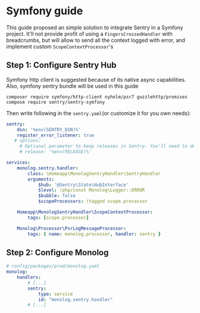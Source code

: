 # Symfony guide

This guide proposed an simple solution to integrate Sentry in a Symfony project.
It'll not provide profit of using a `FingersCrossedHandler` with breadcrumbs, but will
allow to send all the context logged with error, and implement custom `ScopeContextProcessor`'s

## Step 1: Configure Sentry Hub

Symfony http client is suggested because of its native async capabilities.
Also, symfony sentry bundle will be used in this guide

```
composer require symfony/http-client nyholm/psr7 guzzlehttp/promises
compose require sentry/sentry-symfony
```

Then write following in the `sentry.yaml`(or customize it for you own needs):

```yaml
sentry:
    dsn: '%env(SENTRY_DSN)%'
    register_error_listener: true
   # options:
     # Optional parameter to keep releases in Sentry. You'll need to deal with updating env value each release in you deploying pipeline
     # release: '%env(RELEASE)%'

services:
    monolog.sentry.handler:
        class: \Homeapp\MonologSentryHandler\SentryHandler
        arguments:
            $hub: '@Sentry\State\HubInterface'
            $level: !php/const Monolog\Logger::ERROR
            $bubble: false
            $scopeProcessors: !tagged scope.processor

    Homeapp\MonologSentryHandler\ScopeContextProcessor:
        tags: [scope.processor]

    Monolog\Processor\PsrLogMessageProcessor:
        tags: { name: monolog.processor, handler: sentry }
```

## Step 2: Configure Monolog

```yaml
# config/packages/prod/monolog.yaml
monolog:
    handlers:
        # [...]
        sentry:
            type: service
            id: "monolog.sentry.handler"
        # [...]
```
